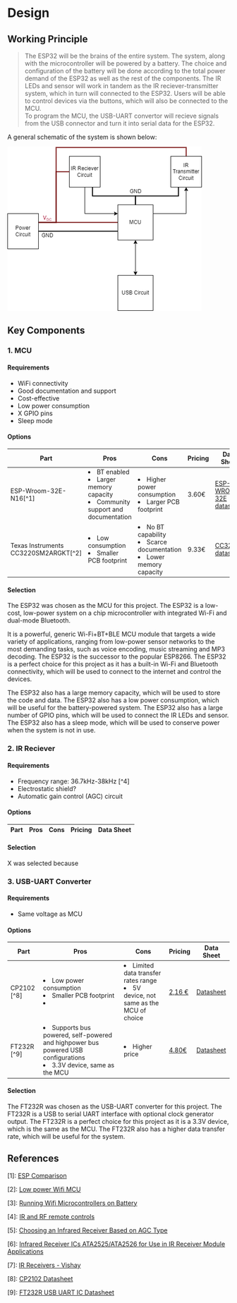<!-- This is the folder where you save your schematic and pcb design with their related files.  -->

# Design

## Working Principle

> The ESP32 will be the brains of the entire system. The system, along with the microcontroller will be powered by a battery. The choice and configuration of the battery will be done according to the total power demand of the ESP32 as well as the rest of the components. 
> The IR LEDs and sensor will work in tandem as the IR reciever-transmitter system, which in turn will connected to the ESP32. Users will be able to control devices via the buttons, which will also be connected to the MCU.  
> To program the MCU, the USB-UART convertor will recieve signals from the USB connector and turn it into serial data for the ESP32. 

A general schematic of the system is shown below:

![General Layout](General.png)

## Key Components

### 1. MCU
#### Requirements
- WiFi connectivity
- Good documentation and support
- Cost-effective
- Low power consumption
- X GPIO pins
- Sleep mode


#### Options
| Part | Pros | Cons | Pricing | Data Sheet|
|-----|------|------|---------|-----------|
|ESP-Wroom-32E-N16[^1]|<li>BT enabled<li>Larger memory capacity<li>Community support and documentation| <li>Higher power consumption<li>Larger PCB footprint|3.60€|[ESP-WROOM-32E datasheet](https://www.mouser.de/datasheet/2/891/esp32_wroom_32e_esp32_wroom_32ue_datasheet_en-1855879.pdf)|
|Texas Instruments CC3220SM2ARGKT[^2]|<li>Low consumption <li>Smaller PCB footprint|<li>No BT capability<li>Scarce documentation<li>Lower memory capacity|9.33€|[CC3220S datasheet](https://www.ti.com/lit/ds/symlink/cc3220r.pdf?HQS=dis-mous-null-mousermode-dsf-pf-null-wwe&ts=1667105625183&ref_url=https%253A%252F%252Fwww.ti.com%252Fgeneral%252Fdocs%252Fsuppproductinfo.tsp%253FdistId%253D26%2526gotoUrl%253Dhttps%253A%252F%252Fwww.ti.com%252Flit%252Fgpn%252Fcc3220r)| 


#### Selection
The ESP32 was chosen as the MCU for this project. The ESP32 is a low-cost, low-power system on a chip microcontroller with integrated Wi-Fi and dual-mode Bluetooth. 

It is a powerful, generic Wi-Fi+BT+BLE MCU module that targets a wide variety of applications, ranging from low-power sensor networks to the most demanding tasks, such as voice encoding, music streaming and MP3 decoding. The ESP32 is the successor to the popular ESP8266. The ESP32 is a perfect choice for this project as it has a built-in Wi-Fi and Bluetooth connectivity, which will be used to connect to the internet and control the devices. 

The ESP32 also has a large memory capacity, which will be used to store the code and data. The ESP32 also has a low power consumption, which will be useful for the battery-powered system. The ESP32 also has a large number of GPIO pins, which will be used to connect the IR LEDs and sensor. The ESP32 also has a sleep mode, which will be used to conserve power when the system is not in use.


### 2. IR Reciever
#### Requirements
- Frequency range: 36.7kHz-38kHz [^4]
- Electrostatic shield?
- Automatic gain control (AGC) circuit

#### Options
| Part | Pros | Cons | Pricing | Data Sheet|
|-----|------|------|---------|-----------|

#### Selection 
X was selected because

### 3. USB-UART Converter
#### Requirements
- Same voltage as MCU

#### Options
| Part | Pros | Cons | Pricing | Data Sheet|
|-----|------|------|---------|-----------|
|CP2102 [^8] |<li>Low power consumption<li>Smaller PCB footprint<li>|<li>Limited data transfer rates range<li>5V device, not same as the MCU of choice |[2,16 €](https://www.mouser.de/ProductDetail/Silicon-Labs/CP2102N-A02-GQFN24?qs=u16ybLDytRYKabtL%2FE7DZA%3D%3D)|[Datasheet](https://www.mouser.de/datasheet/2/368/cp2102n_datasheet-1634912.pdf)|
|FT232R [^9]|<li>Supports bus powered, self-powered and highpower bus powered USB configurations<li>3.3V device, same as the MCU|<li>Higher price|[4.80€](https://www.mouser.de/ProductDetail/FTDI/FT232RL-REEL?qs=D1%2FPMqvA103RC6OU6bKtoA%3D%3D)|[Datasheet](https://ftdichip.com/wp-content/uploads/2020/08/DS_FT232R.pdf)| 


#### Selection
The FT232R was chosen as the USB-UART converter for this project. The FT232R is a USB to serial UART interface with optional clock generator output. The FT232R is a perfect choice for this project as it is a 3.3V device, which is the same as the MCU. The FT232R also has a higher data transfer rate, which will be useful for the system.

## References
[1]: [ESP Comparison](https://gist.github.com/sekcompsci/2bf39e715d5fe47579fa184fa819f421)

[2]: [Low power Wifi MCU](https://hackaday.com/2018/12/17/a-deep-dive-into-low-power-wifi-microcontrollers/)

[3]: [Running Wifi Microcontrollers on Battery](https://blog.voneicken.com/projects/low-power-wifi-intro/)

[4]: [IR and RF remote controls](https://os.mbed.com/users/4180_1/notebook/ir-and-rf-remote-controls/#:~:text=Typically%20for%20IR%2C%20the%20frequency,most%20cases%20it%20works%20well.)

[5]: [Choosing an Infrared Receiver Based on AGC Type](https://www.vishay.com/docs/49860/0811wd_d.pdf)

[6]: [Infrared Receiver ICs ATA2525/ATA2526 for Use in IR Receiver Module Applications](http://ww1.microchip.com/downloads/en/DeviceDoc/Atmel-4895-Selection-Guide-ATA2525-ATA2526_Application-Note.pdf)

[7]: [IR Receivers - Vishay](https://www.mouser.com/pdfdocs/_ms6938.pdf)

[8]: [CP2102 Datasheet](https://www.silabs.com/documents/public/data-sheets/CP2102-9.pdf)

[9]: [FT232R USB UART IC Datasheet](https://ftdichip.com/wp-content/uploads/2020/08/DS_FT232R.pdf)